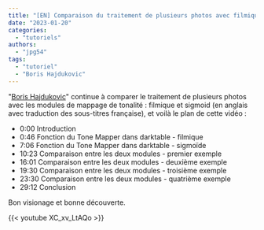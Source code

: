 ```yaml
---
title: "[EN] Comparaison du traitement de plusieurs photos avec filmique et sigmoid"
date: "2023-01-20"
categories:
  - "tutoriels"
authors:
  - "jpg54" 
tags:
  - "tutoriel"
  - "Boris Hajdukovic"
---
```

"[Boris Hajdukovic](https://www.youtube.com/@s7habo)" continue à comparer le traitement de plusieurs photos avec les modules de mappage de tonalité : filmique et sigmoid (en anglais avec 
traduction des sous-titres française), et voilà le plan de cette vidéo :

- 0:00 Introduction 
- 0:46 Fonction du Tone Mapper dans darktable - filmique
- 7:06 Fonction du Tone Mapper dans darktable - sigmoïde
- 10:23 Comparaison entre les deux modules - premier exemple 
- 16:01 Comparaison entre les deux modules - deuxième exemple 
- 19:30 Comparaison entre les deux modules - troisième exemple 
- 23:30 Comparaison entre les deux modules - quatrième exemple 
- 29:12 Conclusion

Bon visionage et bonne découverte.

{{< youtube XC_xv_LtAQo >}}
